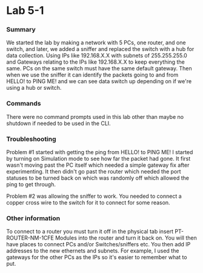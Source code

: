 # Lab 5-1

### Summary
We started the lab by making a network with 5 PCs, one router, and one switch, and later, we added a sniffer and replaced the switch with a hub for data collection. Using IPs like 192.168.X.X with subnets of 255.255.255.0 and Gateways relating to the IPs like 192.168.X.X to keep everything the same. PCs on the same switch must have the same default gateway. Then when we use the sniffer it can identify the packets going to and from HELLO! to PING ME! and we can see data switch up depending on if we're using a hub or switch.

### Commands 
There were no command prompts used in this lab other than maybe no shutdown if needed to be used in the CLI.

### Troubleshooting
Problem #1 started with getting the ping from HELLO! to PING ME! I started by turning on Simulation mode to see how far the packet had gone. It first wasn't moving past the PC itself which needed a simple gateway fix after experimenting. It then didn't go past the router which needed the port statuses to be turned back on which was randomly off which allowed the ping to get through.

Problem #2 was allowing the sniffer to work. You needed to connect a copper cross wire to the switch for it to connect for some reason.

### Other information
To connect to a router you must turn it off in the physical tab insert PT-ROUTER-NM-1CFE Modules into the router and turn it back on. You will then have places to connect PCs and/or Switches/sniffers etc. You then add IP addresses to the new ethernets and subnets. For example, I used the gateways for the other PCs as the IPs so it's easier to remember what to put.
